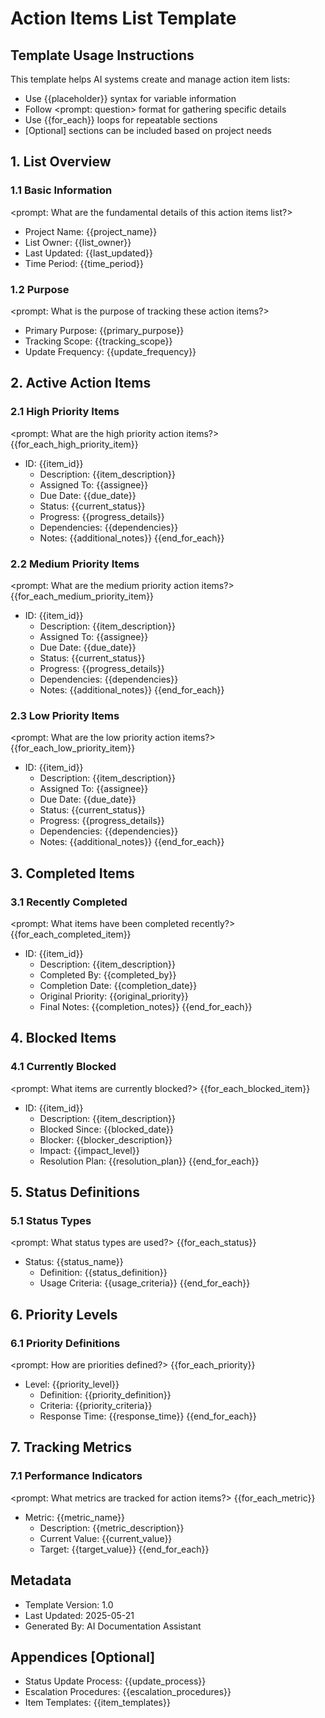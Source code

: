 ﻿# Action Items List Template

## Template Usage Instructions

This template helps AI systems create and manage action item lists:
- Use {{placeholder}} syntax for variable information
- Follow <prompt: question> format for gathering specific details
- Use {{for_each}} loops for repeatable sections
- [Optional] sections can be included based on project needs

## 1. List Overview

### 1.1 Basic Information
<prompt: What are the fundamental details of this action items list?>
- Project Name: {{project_name}}
- List Owner: {{list_owner}}
- Last Updated: {{last_updated}}
- Time Period: {{time_period}}

### 1.2 Purpose
<prompt: What is the purpose of tracking these action items?>
- Primary Purpose: {{primary_purpose}}
- Tracking Scope: {{tracking_scope}}
- Update Frequency: {{update_frequency}}

## 2. Active Action Items

### 2.1 High Priority Items
<prompt: What are the high priority action items?>
{{for_each_high_priority_item}}
- ID: {{item_id}}
  - Description: {{item_description}}
  - Assigned To: {{assignee}}
  - Due Date: {{due_date}}
  - Status: {{current_status}}
  - Progress: {{progress_details}}
  - Dependencies: {{dependencies}}
  - Notes: {{additional_notes}}
{{end_for_each}}

### 2.2 Medium Priority Items
<prompt: What are the medium priority action items?>
{{for_each_medium_priority_item}}
- ID: {{item_id}}
  - Description: {{item_description}}
  - Assigned To: {{assignee}}
  - Due Date: {{due_date}}
  - Status: {{current_status}}
  - Progress: {{progress_details}}
  - Dependencies: {{dependencies}}
  - Notes: {{additional_notes}}
{{end_for_each}}

### 2.3 Low Priority Items
<prompt: What are the low priority action items?>
{{for_each_low_priority_item}}
- ID: {{item_id}}
  - Description: {{item_description}}
  - Assigned To: {{assignee}}
  - Due Date: {{due_date}}
  - Status: {{current_status}}
  - Progress: {{progress_details}}
  - Dependencies: {{dependencies}}
  - Notes: {{additional_notes}}
{{end_for_each}}

## 3. Completed Items

### 3.1 Recently Completed
<prompt: What items have been completed recently?>
{{for_each_completed_item}}
- ID: {{item_id}}
  - Description: {{item_description}}
  - Completed By: {{completed_by}}
  - Completion Date: {{completion_date}}
  - Original Priority: {{original_priority}}
  - Final Notes: {{completion_notes}}
{{end_for_each}}

## 4. Blocked Items

### 4.1 Currently Blocked
<prompt: What items are currently blocked?>
{{for_each_blocked_item}}
- ID: {{item_id}}
  - Description: {{item_description}}
  - Blocked Since: {{blocked_date}}
  - Blocker: {{blocker_description}}
  - Impact: {{impact_level}}
  - Resolution Plan: {{resolution_plan}}
{{end_for_each}}

## 5. Status Definitions

### 5.1 Status Types
<prompt: What status types are used?>
{{for_each_status}}
- Status: {{status_name}}
  - Definition: {{status_definition}}
  - Usage Criteria: {{usage_criteria}}
{{end_for_each}}

## 6. Priority Levels

### 6.1 Priority Definitions
<prompt: How are priorities defined?>
{{for_each_priority}}
- Level: {{priority_level}}
  - Definition: {{priority_definition}}
  - Criteria: {{priority_criteria}}
  - Response Time: {{response_time}}
{{end_for_each}}

## 7. Tracking Metrics

### 7.1 Performance Indicators
<prompt: What metrics are tracked for action items?>
{{for_each_metric}}
- Metric: {{metric_name}}
  - Description: {{metric_description}}
  - Current Value: {{current_value}}
  - Target: {{target_value}}
{{end_for_each}}

## Metadata
- Template Version: 1.0
- Last Updated: 2025-05-21
- Generated By: AI Documentation Assistant

## Appendices [Optional]
- Status Update Process: {{update_process}}
- Escalation Procedures: {{escalation_procedures}}
- Item Templates: {{item_templates}}
